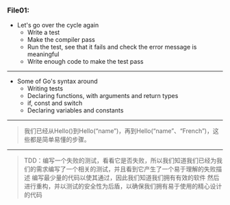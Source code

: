 ### File01:

+  Let's go over the cycle again
    -  Write a test
    -  Make the compiler pass
    -  Run the test, see that it fails and check the error message is meaningful
    -  Write enough code to make the test pass
    
---
    
+ Some of Go's syntax around
  - Writing tests
  - Declaring functions, with arguments and return types
  - if, const and switch
  - Declaring variables and constants


---

> 我们已经从Hello()到Hello(“name”)，再到Hello(“name”、“French”)，这些都是简单易懂的步骤。
  
---

> TDD：编写一个失败的测试，看看它是否失败，所以我们知道我们已经为我们的需求编写了一个相关的测试，并且看到它产生了一个易于理解的失败描述 编写最少量的代码以使其通过，因此我们知道我们拥有有效的软件 然后进行重构，并以测试的安全性为后盾，以确保我们拥有易于使用的精心设计的代码
